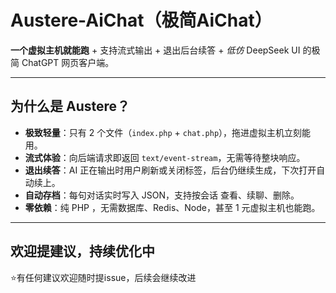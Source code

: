 # Austere-AiChat（极简AiChat）


**一个虚拟主机就能跑** + 支持流式输出 + 退出后台续答 + *低仿* DeepSeek UI 的极简 ChatGPT 网页客户端。

---

## 为什么是 Austere？
- **极致轻量**：只有 2 个文件（`index.php` + `chat.php`），拖进虚拟主机立刻能用。  
- **流式体验**：向后端请求即返回 `text/event-stream`，无需等待整块响应。  
- **退出续答**：AI 正在输出时用户刷新或关闭标签，后台仍继续生成，下次打开自动续上。  
- **自动存档**：每句对话实时写入 JSON，支持按会话 查看、续聊、删除。  
- **零依赖**：纯 PHP ，无需数据库、Redis、Node，甚至 1 元虚拟主机也能跑。

---

## 欢迎提建议，持续优化中
⭐️有任何建议欢迎随时提issue，后续会继续改进
